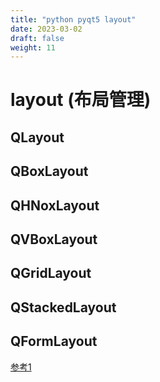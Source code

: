 ```yaml
---
title: "python pyqt5 layout"
date: 2023-03-02
draft: false
weight: 11
---
```


# layout (布局管理)


## QLayout

## QBoxLayout

## QHNoxLayout

## QVBoxLayout

## QGridLayout

## QStackedLayout

## QFormLayout

[参考1](https://blog.csdn.net/qq_62789540/article/details/124034430)




